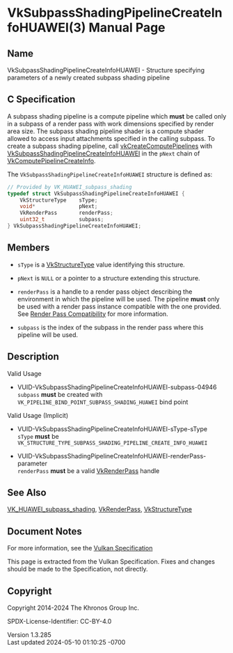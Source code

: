# VkSubpassShadingPipelineCreateInfoHUAWEI(3) Manual Page

## Name

VkSubpassShadingPipelineCreateInfoHUAWEI - Structure specifying
parameters of a newly created subpass shading pipeline



## <a href="#_c_specification" class="anchor"></a>C Specification

A subpass shading pipeline is a compute pipeline which **must** be
called only in a subpass of a render pass with work dimensions specified
by render area size. The subpass shading pipeline shader is a compute
shader allowed to access input attachments specified in the calling
subpass. To create a subpass shading pipeline, call
[vkCreateComputePipelines](https://registry.khronos.org/vulkan/specs/1.3-extensions/man/html/vkCreateComputePipelines.html) with
[VkSubpassShadingPipelineCreateInfoHUAWEI](https://registry.khronos.org/vulkan/specs/1.3-extensions/man/html/VkSubpassShadingPipelineCreateInfoHUAWEI.html)
in the `pNext` chain of
[VkComputePipelineCreateInfo](https://registry.khronos.org/vulkan/specs/1.3-extensions/man/html/VkComputePipelineCreateInfo.html).

The `VkSubpassShadingPipelineCreateInfoHUAWEI` structure is defined as:

``` c
// Provided by VK_HUAWEI_subpass_shading
typedef struct VkSubpassShadingPipelineCreateInfoHUAWEI {
    VkStructureType    sType;
    void*              pNext;
    VkRenderPass       renderPass;
    uint32_t           subpass;
} VkSubpassShadingPipelineCreateInfoHUAWEI;
```

## <a href="#_members" class="anchor"></a>Members

- `sType` is a [VkStructureType](https://registry.khronos.org/vulkan/specs/1.3-extensions/man/html/VkStructureType.html) value identifying
  this structure.

- `pNext` is `NULL` or a pointer to a structure extending this
  structure.

- `renderPass` is a handle to a render pass object describing the
  environment in which the pipeline will be used. The pipeline **must**
  only be used with a render pass instance compatible with the one
  provided. See <a
  href="https://registry.khronos.org/vulkan/specs/1.3-extensions/html/vkspec.html#renderpass-compatibility"
  target="_blank" rel="noopener">Render Pass Compatibility</a> for more
  information.

- `subpass` is the index of the subpass in the render pass where this
  pipeline will be used.

## <a href="#_description" class="anchor"></a>Description

Valid Usage

- <a href="#VUID-VkSubpassShadingPipelineCreateInfoHUAWEI-subpass-04946"
  id="VUID-VkSubpassShadingPipelineCreateInfoHUAWEI-subpass-04946"></a>
  VUID-VkSubpassShadingPipelineCreateInfoHUAWEI-subpass-04946  
  `subpass` **must** be created with
  `VK_PIPELINE_BIND_POINT_SUBPASS_SHADING_HUAWEI` bind point

Valid Usage (Implicit)

- <a href="#VUID-VkSubpassShadingPipelineCreateInfoHUAWEI-sType-sType"
  id="VUID-VkSubpassShadingPipelineCreateInfoHUAWEI-sType-sType"></a>
  VUID-VkSubpassShadingPipelineCreateInfoHUAWEI-sType-sType  
  `sType` **must** be
  `VK_STRUCTURE_TYPE_SUBPASS_SHADING_PIPELINE_CREATE_INFO_HUAWEI`

- <a
  href="#VUID-VkSubpassShadingPipelineCreateInfoHUAWEI-renderPass-parameter"
  id="VUID-VkSubpassShadingPipelineCreateInfoHUAWEI-renderPass-parameter"></a>
  VUID-VkSubpassShadingPipelineCreateInfoHUAWEI-renderPass-parameter  
  `renderPass` **must** be a valid [VkRenderPass](https://registry.khronos.org/vulkan/specs/1.3-extensions/man/html/VkRenderPass.html)
  handle

## <a href="#_see_also" class="anchor"></a>See Also

[VK_HUAWEI_subpass_shading](https://registry.khronos.org/vulkan/specs/1.3-extensions/man/html/VK_HUAWEI_subpass_shading.html),
[VkRenderPass](https://registry.khronos.org/vulkan/specs/1.3-extensions/man/html/VkRenderPass.html),
[VkStructureType](https://registry.khronos.org/vulkan/specs/1.3-extensions/man/html/VkStructureType.html)

## <a href="#_document_notes" class="anchor"></a>Document Notes

For more information, see the <a
href="https://registry.khronos.org/vulkan/specs/1.3-extensions/html/vkspec.html#VkSubpassShadingPipelineCreateInfoHUAWEI"
target="_blank" rel="noopener">Vulkan Specification</a>

This page is extracted from the Vulkan Specification. Fixes and changes
should be made to the Specification, not directly.

## <a href="#_copyright" class="anchor"></a>Copyright

Copyright 2014-2024 The Khronos Group Inc.

SPDX-License-Identifier: CC-BY-4.0

Version 1.3.285  
Last updated 2024-05-10 01:10:25 -0700

